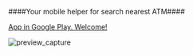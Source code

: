 
####Your mobile helper for search nearest ATM####

[App in Google Play. Welcome!](https://goo.gl/IpvY8J)


![preview_capture](https://cloud.githubusercontent.com/assets/5750211/11159076/4c71d004-8a65-11e5-856c-c7898a79eb7e.png)

